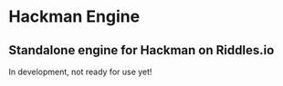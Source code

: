 Hackman Engine
=========================

Standalone engine for Hackman on Riddles.io
-------------------------------------------

In development, not ready for use yet!

